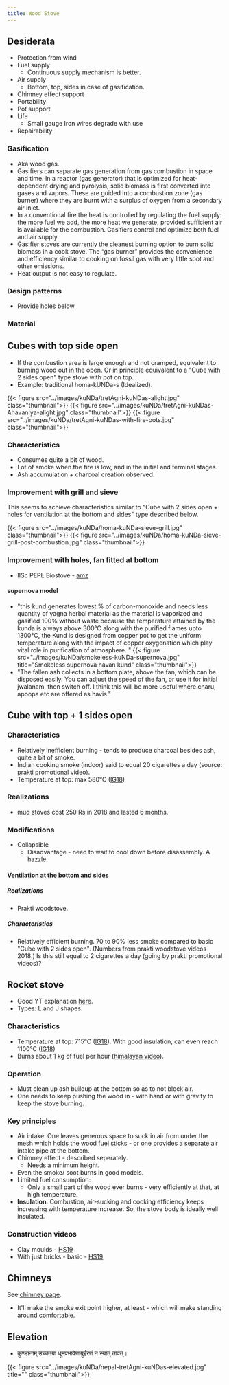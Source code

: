 ```yaml
---
title: Wood Stove
---
```


## Desiderata
- Protection from wind
- Fuel supply
  - Continuous supply mechanism is better.
- Air supply
  - Bottom, top, sides in case of gasification.
- Chimney effect support
- Portability
- Pot support
- Life
  - Small gauge Iron wires degrade with use
- Repairability

### Gasification
- Aka wood gas.
- Gasifiers can separate gas generation from gas combustion in space and time. In a reactor (gas generator) that is optimized for heat-dependent drying and pyrolysis, solid biomass is first converted into gases and vapors. These are guided into a combustion zone (gas burner) where they are burnt with a surplus of oxygen from a secondary air inlet.
- In a conventional fire the heat is controlled by regulating the fuel supply: the more fuel we add, the more heat we generate, provided sufficient air is available for the combustion. Gasifiers control and optimize both fuel and air supply.
- Gasifier stoves are currently the cleanest burning option to burn solid biomass in a cook stove. The “gas burner” provides the convenience and efficiency similar to cooking on fossil gas with very little soot and other emissions.
- Heat output is not easy to regulate.

### Design patterns
- Provide holes below 

### Material

## Cubes with top side open
- If the combustion area is large enough and not cramped, equivalent to burning wood out in the open. Or in principle equivalent to a "Cube with 2 sides open" type stove with pot on top.  
- Example: traditional homa-kUNDa-s (Idealized).  

<div class="row">
{{< figure src="../images/kuNDa/tretAgni-kuNDas-alight.jpg"  class="thumbnail">}}
{{< figure src="../images/kuNDa/tretAgni-kuNDas-AhavanIya-alight.jpg"  class="thumbnail">}}
{{< figure src="../images/kuNDa/tretAgni-kuNDas-with-fire-pots.jpg"  class="thumbnail">}}
</div>

### Characteristics 
- Consumes quite a bit of wood. 
- Lot of smoke when the fire is low, and in the initial and terminal stages. 
- Ash accumulation + charcoal creation observed.

### Improvement with grill and sieve
This seems to achieve characteristics similar to "Cube with 2 sides open + holes for ventilation at the bottom and sides" type described below.

<div class="row">
{{< figure src="../images/kuNDa/homa-kuNDa-sieve-grill.jpg"   class="thumbnail">}}
{{< figure src="../images/kuNDa/homa-kuNDa-sieve-grill-post-combustion.jpg"   class="thumbnail">}}
</div>

### Improvement with holes, fan fitted at bottom
- IISc PEPL Biostove - [amz](https://www.amazon.in/dp/B08LPTTNFM/)

#### supernova model 
- "this kund generates lowest % of carbon-monoxide and needs less quantity of yagna herbal material as the material is vaporized and gasified 100% without waste because the temperature attained by the kunda is always above 300°C along with the purified flames upto 1300°C, the Kund is designed from copper pot to get the uniform temperature along with the impact of copper oxygenation which play vital role in purification of atmosphere. "
{{< figure src="../images/kuNDa/smokeless-kuNDa-supernova.jpg" title="Smokeless supernova havan kund"  class="thumbnail">}}
- "The fallen ash collects in a bottom plate, above the fan, which can be disposed easily.
   You can adjust the speed of the fan, or use it for initial jwalanam, then switch off. 
   I think this will be more useful where charu, apoopa etc are offered as havis."

## Cube with top + 1 sides open
### Characteristics 
- Relatively inefficient burning - tends to produce charcoal besides ash, quite a bit of smoke.
- Indian cooking smoke (indoor) said to equal 20 cigarettes a day (source: prakti promotional video).
- Temperature at top: max 580°C ([IG18](https://www.instagram.com/p/BgLspLPlHN0/))

### Realizations
- mud stoves cost 250 Rs in 2018 and lasted 6 months.

### Modifications
- Collapsible
  - Disadvantage - need to wait to cool down before disassembly. A hazzle. 

#### Ventilation at the bottom and sides
##### Realizations
- Prakti woodstove.

##### Characteristics 
- Relatively efficient burning. 70 to 90% less smoke compared to basic "Cube with 2 sides open". (Numbers from prakti woodstove videos 2018.) Is this still equal to 2 cigarettes a day (going by prakti promotional videos)?


## Rocket stove
- Good YT explanation [here](https://www.youtube.com/watch?v=4TmWvLyaGdk).
- Types: L and J shapes.

### Characteristics
- Temperature at top: 715°C ([IG18](https://www.instagram.com/p/BgLspLPlHN0/)). With good insulation, can even reach 1100°C  ([IG18](https://www.instagram.com/p/BjkR34FBXob))
- Burns about 1 kg of fuel per hour ([himalayan video](https://youtu.be/tbBilWdfPgM)).

### Operation
- Must clean up ash buildup at the bottom so as to not block air. 
- One needs to keep pushing the wood in - with hand or with gravity to keep the stove burning.

### Key principles
- Air intake: One leaves generous space to suck in air from under the mesh which holds the wood fuel sticks - or one provides a separate air intake pipe at the bottom.
- Chimney effect - described seperately.
  - Needs a minimum height.
- Even the smoke/ soot burns in good models.
- Limited fuel consumption:
  - Only a small part of the wood ever burns - very efficiently at that, at high temperature.
- **Insulation**: Combustion, air-sucking and cooking efficiency keeps increasing with temperature increase. So, the stove body is ideally well insulated.

### Construction videos
- Clay moulds - [HS19](https://youtu.be/tbBilWdfPgM)
- With just bricks - basic - [HS19](https://youtu.be/tbBilWdfPgM)

## Chimneys
See [chimney page](/notes/places/environment/air/chimney).

- It'll make the smoke exit point higher, at least - which will make standing around comfortable.

## Elevation
- कुण्डानाम् उच्चतया धूमप्रभावेणायुर्हरणं न स्यात् तावत्।

{{< figure src="../images/kuNDa/nepal-tretAgni-kuNDas-elevated.jpg" title="" class="thumbnail">}}
